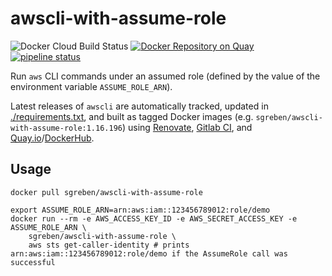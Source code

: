 # awscli-with-assume-role

![Docker Cloud Build Status](https://img.shields.io/docker/cloud/build/sgreben/awscli-with-assume-role.svg) [![Docker Repository on Quay](https://quay.io/repository/sgreben/awscli-with-assume-role/status "Docker Repository on Quay")](https://quay.io/repository/sgreben/awscli-with-assume-role) [![pipeline status](https://gitlab.com/sgreben/docker-awscli-with-assume-role/badges/master/pipeline.svg)](https://gitlab.com/sgreben/docker-awscli-with-assume-role/pipelines)

Run `aws` CLI commands under an assumed role (defined by the value of the environment variable `ASSUME_ROLE_ARN`).

Latest releases of `awscli` are automatically tracked, updated in [./requirements.txt](requirements.txt), and built as tagged Docker images (e.g. `sgreben/awscli-with-assume-role:1.16.196`) using [Renovate](https://renovatebot.com), [Gitlab CI](https://gitlab.com/sgreben/docker-awscli-with-assume-role/pipelines), and [Quay.io](https://quay.io/repository/sgreben/awscli-with-assume-role?tab=builds)/[DockerHub](https://hub.docker.com/r/sgreben/awscli-with-assume-role/builds).

## Usage

```
docker pull sgreben/awscli-with-assume-role
```

```
export ASSUME_ROLE_ARN=arn:aws:iam::123456789012:role/demo
docker run --rm -e AWS_ACCESS_KEY_ID -e AWS_SECRET_ACCESS_KEY -e ASSUME_ROLE_ARN \
    sgreben/awscli-with-assume-role \
    aws sts get-caller-identity # prints arn:aws:iam::123456789012:role/demo if the AssumeRole call was successful
```

